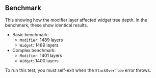 ## Benchmark

This showing how the modifier layer affected widget tree depth.
In the benchmark, these show identical results.

- Basic benchmark:
    - `Modifier`: 1489 layers
    - `Widget`: 1489 layers
- Complex benchmark:
    - `Modifier`: 1401 layers
    - `Widget`: 1400 layers   

To run this test, you must self-exit when the `StackOverflow` error throws.